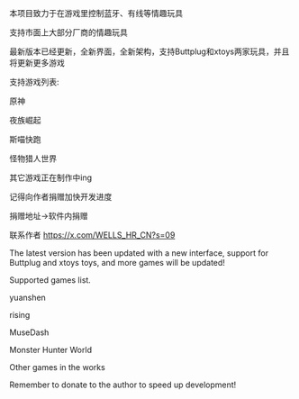本项目致力于在游戏里控制蓝牙、有线等情趣玩具

支持市面上大部分厂商的情趣玩具

最新版本已经更新，全新界面，全新架构，支持Buttplug和xtoys两家玩具，并且将更新更多游戏

支持游戏列表:

原神

夜族崛起

斯喵快跑

怪物猎人世界

其它游戏正在制作中ing

记得向作者捐赠加快开发进度

捐赠地址→软件内捐赠

联系作者 https://x.com/WELLS_HR_CN?s=09

The latest version has been updated with a new interface, support for Buttplug and xtoys toys, and more games will be updated!



Supported games list.

yuanshen

rising

MuseDash

Monster Hunter World



Other games in the works

Remember to donate to the author to speed up development!